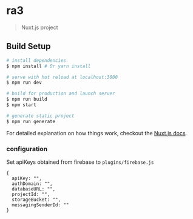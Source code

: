 # ra3

> Nuxt.js project

## Build Setup

``` bash
# install dependencies
$ npm install # Or yarn install

# serve with hot reload at localhost:3000
$ npm run dev

# build for production and launch server
$ npm run build
$ npm start

# generate static project
$ npm run generate
```

For detailed explanation on how things work, checkout the [Nuxt.js docs](https://github.com/nuxt/nuxt.js).

### configuration

Set apiKeys obtained from firebase to  `plugins/firebase.js`

```
{
  apiKey: "",
  authDomain: "",
  databaseURL: "",
  projectId: "",
  storageBucket: "",
  messagingSenderId: ""
}
```
